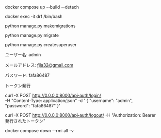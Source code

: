 docker compose up --build --detach

docker exec -it drf /bin/bash

python manage.py makemigrations

python manage.py migrate

python manage.py createsuperuser

ユーザー名: admin

メールアドレス: fjla32@gmail.com

パスワード: fafa86487

トークン発行

curl -X POST http://0.0.0.0:8000/api-auth/login/ \
-H "Content-Type: application/json" -d ' { "username": "admin", "password": "fafa86487" }'

curl -X POST http://0.0.0.0:8000/api-auth/logout/ -H "Authorization: Bearer 発行されたトークン"

docker compose down --rmi all -v
